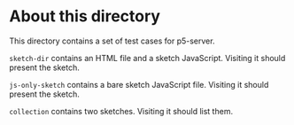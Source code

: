 # About this directory

This directory contains a set of test cases for p5-server.

`sketch-dir` contains an HTML file and a sketch JavaScript. Visiting it should
present the sketch.

`js-only-sketch` contains a bare sketch JavaScript file. Visiting it should
present the sketch.

`collection` contains two sketches. Visiting it should list them.
